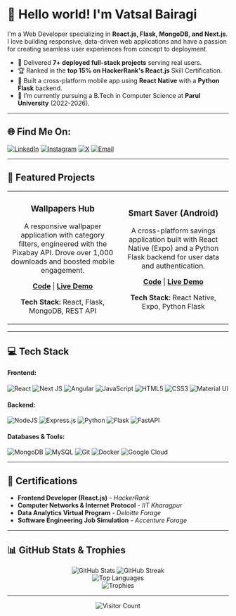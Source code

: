 # 👋 Hello world! I'm Vatsal Bairagi

I'm a Web Developer specializing in **React.js, Flask, MongoDB, and Next.js**. I love building responsive, data-driven web applications and have a passion for creating seamless user experiences from concept to deployment.

- 🚀 Delivered **7+ deployed full-stack projects** serving real users.
- 🏆 Ranked in the **top 15% on HackerRank's React.js** Skill Certification.
- 📱 Built a cross-platform mobile app using **React Native** with a **Python Flask** backend.
- 🌱 I’m currently pursuing a B.Tech in Computer Science at **Parul University** (2022-2026).

---

## 🌐 Find Me On:
<p>
  <a href="https://linkedin.com/in/vatsal-bairagi" target="_blank"><img alt="LinkedIn" src="https://img.shields.io/badge/LinkedIn-%230077B5.svg?logo=linkedin&logoColor=white"></a>
  <a href="https://instagram.com/Vatsal_bairagi_20" target="_blank"><img alt="Instagram" src="https://img.shields.io/badge/Instagram-%23E4405F.svg?logo=Instagram&logoColor=white"></a>
  <a href="https://x.com/@BairagiVatsal" target="_blank"><img alt="X" src="https://img.shields.io/badge/X-black.svg?logo=X&logoColor=white"></a>
  <a href="mailto:VatsalBairagi0404@gmail.com" target="_blank"><img alt="Email" src="https://img.shields.io/badge/Gmail-D14836?style=flat&logo=gmail&logoColor=white" /></a>
</p>

---

## 🚀 Featured Projects

<table>
<tr>
<td width="50%">
<h3 align="center">Wallpapers Hub</h3>
<div align="center">
<p>A responsive wallpaper application with category filters, engineered with the Pixabay API. Drove over 1,000 downloads and boosted mobile engagement.</p>
<p>
<a href="https://github.com/VatsalBairagi20/Wallpaper-Hub" target="_blank"><strong>Code</strong></a> | 
<a href="https://wallpapershub.netlify.app" target="_blank"><strong>Live Demo</strong></a>
</p>
<p><strong>Tech Stack:</strong> React, Flask, MongoDB, REST API</p>
</div>
</td>
<td width="50%">
<h3 align="center">Smart Saver (Android)</h3>
<div align="center">
<p>A cross-platform savings application built with React Native (Expo) and a Python Flask backend for user data and authentication.</p>
<p>
<a href="https://github.com/VatsalBairagi20/Smart-Saver-V1" target="_blank"><strong>Code</strong></a> | 
<a href="https://smartsaverv1.netlify.app" target="_blank"><strong>Live Demo</strong></a>
</p>
<p><strong>Tech Stack:</strong> React Native, Expo, Python Flask</p>
</div>
</td>
</tr>
</table>

---

## 💻 Tech Stack

<h4>Frontend:</h4>
<p>
    <img src="https://img.shields.io/badge/react-%2320232a.svg?style=for-the-badge&logo=react&logoColor=%2361DAFB" alt="React">
    <img src="https://img.shields.io/badge/Next-black?style=for-the-badge&logo=next.js&logoColor=white" alt="Next JS">
    <img src="https://img.shields.io/badge/angular.js-%23E23237.svg?style=for-the-badge&logo=angularjs&logoColor=white" alt="Angular">
    <img src="https://img.shields.io/badge/javascript-%23323330.svg?style=for-the-badge&logo=javascript&logoColor=%23F7DF1E" alt="JavaScript">
    <img src="https://img.shields.io/badge/html5-%23E34F26.svg?style=for-the-badge&logo=html5&logoColor=white" alt="HTML5">
    <img src="https://img.shields.io/badge/css3-%231572B6.svg?style=for-the-badge&logo=css3&logoColor=white" alt="CSS3">
    <img src="https://img.shields.io/badge/Material--UI-007FFF?style=for-the-badge&logo=mui&logoColor=white" alt="Material UI">
</p>
<h4>Backend:</h4>
<p>
    <img src="https://img.shields.io/badge/node.js-6DA55F?style=for-the-badge&logo=node.js&logoColor=white" alt="NodeJS">
    <img src="https://img.shields.io/badge/express.js-%23404d59.svg?style=for-the-badge&logo=express&logoColor=%2361DAFB" alt="Express.js">
    <img src="https://img.shields.io/badge/python-3670A0?style=for-the-badge&logo=python&logoColor=ffdd54" alt="Python">
    <img src="https://img.shields.io/badge/flask-%23000.svg?style=for-the-badge&logo=flask&logoColor=white" alt="Flask">
    <img src="https://img.shields.io/badge/fastapi-009688?style=for-the-badge&logo=fastapi&logoColor=white" alt="FastAPI">
</p>
<h4>Databases & Tools:</h4>
<p>
    <img src="https://img.shields.io/badge/MongoDB-%234ea94b.svg?style=for-the-badge&logo=mongodb&logoColor=white" alt="MongoDB">
    <img src="https://img.shields.io/badge/mysql-%2300f.svg?style=for-the-badge&logo=mysql&logoColor=white" alt="MySQL">
    <img src="https://img.shields.io/badge/git-%23F05033.svg?style=for-the-badge&logo=git&logoColor=white" alt="Git">
    <img src="https://img.shields.io/badge/docker-%230db7ed.svg?style=for-the-badge&logo=docker&logoColor=white" alt="Docker">
    <img src="https://img.shields.io/badge/GoogleCloud-%234285F4.svg?style=for-the-badge&logo=google-cloud&logoColor=white" alt="Google Cloud">
</p>

---

## 📜 Certifications
- **Frontend Developer (React.js)** - *HackerRank*
- **Computer Networks & Internet Protocol** - *IIT Kharagpur*
- **Data Analytics Virtual Program** - *Deloitte Forage*
- **Software Engineering Job Simulation** - *Accenture Forage*

---

## 📊 GitHub Stats & Trophies

<p align="center">
<img src="https://github-readme-stats.vercel.app/api?username=VatsalBairagi20&theme=tokyonight&hide_border=true&include_all_commits=true&count_private=true" alt="GitHub Stats" />
<img src="https://github-readme-streak-stats.herokuapp.com/?user=VatsalBairagi20&theme=tokyonight&hide_border=true" alt="GitHub Streak" />
<br>
<img src="https://github-readme-stats.vercel.app/api/top-langs/?username=VatsalBairagi20&theme=tokyonight&hide_border=true&include_all_commits=true&count_private=true&layout=compact" alt="Top Languages" />
<br>
<img src="https://github-profile-trophy.vercel.app/?username=VatsalBairagi20&theme=tokyonight&no-frame=true&no-bg=true&margin-w=4" alt="Trophies" />
</p>

---
<p align="center">
  <img src="https://visitcount.itsvg.in/api?id=VatsalBairagi20&icon=0&color=0" alt="Visitor Count" />
</p>
